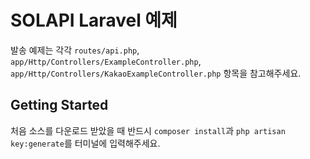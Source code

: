 # SOLAPI Laravel 예제

발송 예제는 각각 `routes/api.php`, `app/Http/Controllers/ExampleController.php`, `app/Http/Controllers/KakaoExampleController.php` 항목을 참고해주세요. 

## Getting Started

처음 소스를 다운로드 받았을 때 반드시 `composer install`과 `php artisan key:generate`를 터미널에 입력해주세요.
